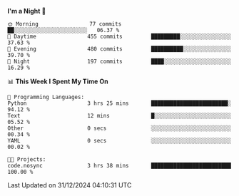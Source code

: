 <!--START_SECTION:waka-->
**I'm a Night 🦉** 

```text
🌞 Morning                77 commits          ██░░░░░░░░░░░░░░░░░░░░░░░   06.37 % 
🌆 Daytime                455 commits         █████████░░░░░░░░░░░░░░░░   37.63 % 
🌃 Evening                480 commits         ██████████░░░░░░░░░░░░░░░   39.70 % 
🌙 Night                  197 commits         ████░░░░░░░░░░░░░░░░░░░░░   16.29 % 
```


📊 **This Week I Spent My Time On** 

```text
💬 Programming Languages: 
Python                   3 hrs 25 mins       ████████████████████████░   94.12 % 
Text                     12 mins             █░░░░░░░░░░░░░░░░░░░░░░░░   05.52 % 
Other                    0 secs              ░░░░░░░░░░░░░░░░░░░░░░░░░   00.34 % 
YAML                     0 secs              ░░░░░░░░░░░░░░░░░░░░░░░░░   00.02 % 

🐱‍💻 Projects: 
code.nosync              3 hrs 38 mins       █████████████████████████   100.00 % 
```


 Last Updated on 31/12/2024 04:10:31 UTC
<!--END_SECTION:waka-->

